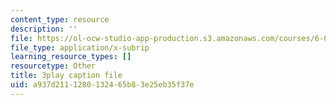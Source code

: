 ```yaml
---
content_type: resource
description: ''
file: https://ol-ocw-studio-app-production.s3.amazonaws.com/courses/6-0001-introduction-to-computer-science-and-programming-in-python-fall-2016/a937d2111280132465b83e25eb35f37e_-wz4iU2V-Yo.srt
file_type: application/x-subrip
learning_resource_types: []
resourcetype: Other
title: 3play caption file
uid: a937d211-1280-1324-65b8-3e25eb35f37e
---
```

